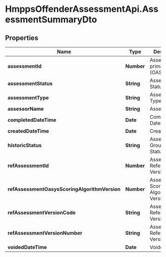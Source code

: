 # HmppsOffenderAssessmentApi.AssessmentSummaryDto

## Properties
Name | Type | Description | Notes
------------ | ------------- | ------------- | -------------
**assessmentId** | **Number** | Assessment primary key (OASysSetPK) | [optional] 
**assessmentStatus** | **String** | Assessment Status | [optional] 
**assessmentType** | **String** | Assessment Type | [optional] 
**assessorName** | **String** | AssessorName | [optional] 
**completedDateTime** | **Date** | Completed Date | [optional] 
**createdDateTime** | **Date** | Created Date | [optional] 
**historicStatus** | **String** | Assessment Group Historic Status | [optional] 
**refAssessmentId** | **Number** | Assessment Reference Version | [optional] 
**refAssessmentOasysScoringAlgorithmVersion** | **Number** | Assessment Scoring Algorithm Version | [optional] 
**refAssessmentVersionCode** | **String** | Assessment Reference Version Code | [optional] 
**refAssessmentVersionNumber** | **String** | Assessment Reference Version | [optional] 
**voidedDateTime** | **Date** | Voided Date | [optional] 


